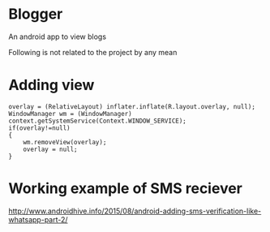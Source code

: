 # Blogger
An android app to view blogs


Following is not related to the project by any mean 

# Adding view

    overlay = (RelativeLayout) inflater.inflate(R.layout.overlay, null);
    WindowManager wm = (WindowManager) context.getSystemService(Context.WINDOW_SERVICE);
    if(overlay!=null)
    {
        wm.removeView(overlay);
        overlay = null;
    }

# Working example of SMS reciever
http://www.androidhive.info/2015/08/android-adding-sms-verification-like-whatsapp-part-2/

